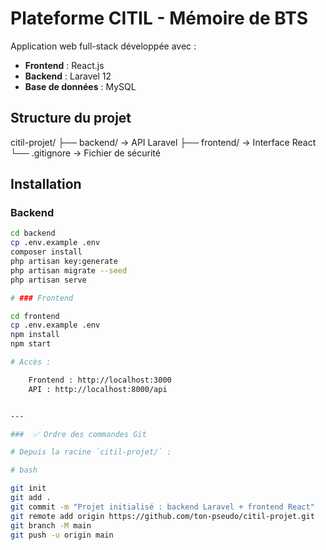# Plateforme CITIL - Mémoire de BTS

Application web full-stack développée avec :
- **Frontend** : React.js
- **Backend** : Laravel 12
- **Base de données** : MySQL

## Structure du projet

citil-projet/
├── backend/     → API Laravel
├── frontend/    → Interface React
└── .gitignore   → Fichier de sécurité


## Installation

### Backend
```bash
cd backend
cp .env.example .env
composer install
php artisan key:generate
php artisan migrate --seed
php artisan serve

# ### Frontend

cd frontend
cp .env.example .env
npm install
npm start

# Accès : 

    Frontend : http://localhost:3000 
    API : http://localhost:8000/api


---

###  ✅ Ordre des commandes Git

# Depuis la racine `citil-projet/` :

# bash

git init
git add .
git commit -m "Projet initialisé : backend Laravel + frontend React"
git remote add origin https://github.com/ton-pseudo/citil-projet.git
git branch -M main
git push -u origin main